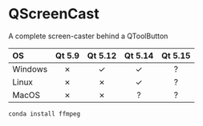 # QScreenCast
A complete screen-caster behind a QToolButton

| OS | Qt 5.9 | Qt 5.12 | Qt 5.14 | Qt 5.15 |
|:---|:------:|:-------:|:-------:|:-------:|
|Windows| ✗ | ✓ | ✓ | ? |
|Linux| ✗ | ✗ | ✓ | ? |
|MacOS| ✗ | ✗ | ? | ? |

```shell
conda install ffmpeg
```
